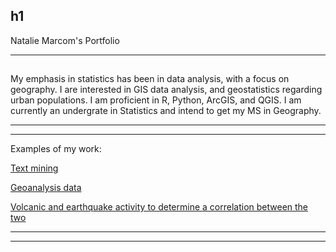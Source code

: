 

## h1 
Natalie Marcom's Portfolio

---------

## 
My  emphasis in statistics has been in data analysis, with a focus on geography. I  are interested in GIS data analysis, and geostatistics regarding urban populations. I am proficient in R, Python, ArcGIS, and QGIS. I am currently an undergrate in Statistics and intend to get my MS in Geography.

-------
--------

Examples of my work:


<a href="http://pixienat.github.io/assignment5_nm_new.html">Text mining</a>

<a href="http://pixienat.github.io/hw6.html">Geoanalysis data</a>

<a href="http://pixienat.github.io/141b_final_part41.html">Volcanic and earthquake activity to determine a correlation between the two</a>


-----
-----
